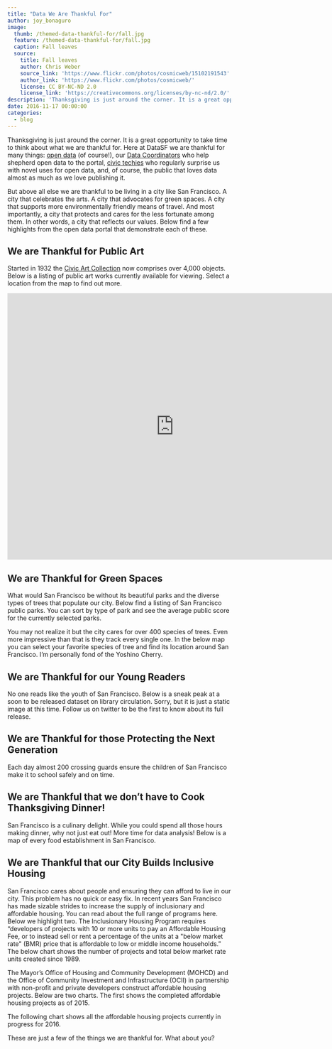 ```yaml
---
title: "Data We Are Thankful For"
author: joy_bonaguro
image:
  thumb: /themed-data-thankful-for/fall.jpg
  feature: /themed-data-thankful-for/fall.jpg
  caption: Fall leaves
  source:
    title: Fall leaves
    author: Chris Weber
    source_link: 'https://www.flickr.com/photos/cosmicweb/15102191543'
    author_link: 'https://www.flickr.com/photos/cosmicweb/'
    license: CC BY-NC-ND 2.0
    license_link: 'https://creativecommons.org/licenses/by-nc-nd/2.0/'
description: 'Thanksgiving is just around the corner. It is a great opportunity to take time to think about what we are thankful for. Here at DataSF we are thankful for many things: open data (of course!), our Data Coordinators...'
date: 2016-11-17 00:00:00
categories:
  - blog
---
```


Thanksgiving is just around the corner. It is a great opportunity to take time to think about what we are thankful for. Here at DataSF we are thankful for many things: [open data](https://data.sfgov.org/) (of course!), our [Data Coordinators](https://datasf.org/coordinators/) who help shepherd open data to the portal, [civic techies](http://codeforsanfrancisco.org/projects) who regularly surprise us with novel uses for open data, and, of course, the public that loves data almost as much as we love publishing it. 

But above all else we are thankful to be living in a city like San Francisco. A city that celebrates the arts. A city that advocates for green spaces. A city that supports more environmentally friendly means of travel. And most importantly, a city that protects and cares for the less fortunate among them. In other words, a city that reflects our values. Below find a few highlights from the open data portal that demonstrate each of these.

## We are Thankful for Public Art

Started in 1932 the [Civic Art Collection](http://www.sfartscommission.org/pubartcollection/about-public-art-and-civic-art-collection/program-information/) now comprises over 4,000 objects. Below is a listing of public art works currently available for viewing. Select a location from the map to find out more.
<iframe width="750" height="600" src="https://app.powerbi.com/view?r=eyJrIjoiNDg4NWNkMDktNmZlZS00ZjUzLWExM2YtZjM4MDAxOTgwYzBhIiwidCI6IjIyZDVjMmNmLWNlM2UtNDQzZC05YTdmLWRmY2MwMjMxZjczZiIsImMiOjZ9" frameborder="0" allowFullScreen="true"></iframe>

## We are Thankful for Green Spaces

What would San Francisco be without its beautiful parks and the diverse types of trees that populate our city. 
Below find a listing of San Francisco public parks. You can sort by type of park and see the average public score for the currently selected parks. 

You may not realize it but the city cares for over 400 species of trees. Even more impressive than that is they track every single one. In the below map you can select your favorite species of tree and find its location around San Francisco. I’m personally fond of the Yoshino Cherry.

## We are Thankful for our Young Readers
No one reads like the youth of San Francisco. Below is a sneak peak at a soon to be released dataset on library circulation. Sorry, but it is just a static image at this time. Follow us on twitter to be the first to know about its full release.


## We are Thankful for those Protecting the Next Generation
Each day almost 200 crossing guards ensure the children of San Francisco make it to school safely and on time.

## We are Thankful that we don’t have to Cook Thanksgiving Dinner!
San Francisco is a culinary delight. While you could spend all those hours making dinner, why not just eat out! More time for data analysis! Below is a map of every food establishment in San Francisco.

## We are Thankful that our City Builds Inclusive Housing
San Francisco cares about people and ensuring they can afford to live in our city. This problem has no quick or easy fix. In recent years San Francisco has made sizable strides to increase the supply of inclusionary and affordable housing. You can read about the full range of programs here. Below we highlight two.
The Inclusionary Housing Program requires “developers of projects with 10 or more units to pay an Affordable Housing Fee, or to instead sell or rent a percentage of the units at a "below market rate" (BMR) price that is affordable to low or middle income households.” The below chart shows the number of projects and total below market rate units created since 1989.

The Mayor’s Office of Housing and Community Development (MOHCD) and the Office of Community Investment and Infrastructure (OCII) in partnership with non-profit and private developers construct affordable housing projects. Below are two charts. The first shows the completed affordable housing projects as of 2015.

The following chart shows all the affordable housing projects currently in progress for 2016.

These are just a few of the things we are thankful for. What about you?